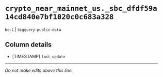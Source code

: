 # `crypto_near_mainnet_us._sbc_dfdf59a14cd840e7bf1020c0c683a328`
`bq-1` | `bigquery-public-data`

## Column details
* [TIMESTAMP] `last_update`

-------------------------------------------------------------------------------
*Do not make edits above this line.*
